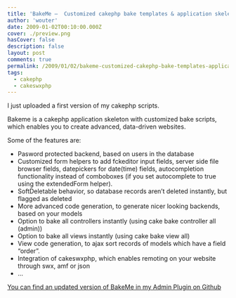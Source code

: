 ```yaml
---
title: 'BakeMe –  Customized cakephp bake templates & application skeleton'
author: 'wouter'
date: 2009-01-02T00:10:00.000Z
cover: ./preview.png
hasCover: false
description: false
layout: post
comments: true
permalink: /2009/01/02/bakeme-customized-cakephp-bake-templates-application-skeleton/
tags:
  - cakephp
  - cakeswxphp
---
```

I just uploaded a first version of my cakephp scripts.

Bakeme is a cakephp application skeleton with customized bake scripts, which enables you to create advanced, data-driven websites.

Some of the features are:

- Pasword protected backend, based on users in the database  
- Customized form helpers to add fckeditor input fields, server side file browser fields, datepickers for date(time) fields, autocompletion functionality instead of comboboxes (if you set autocomplete to true using the extendedForm helper).  
- SoftDeletable behavior, so database records aren’t deleted instantly, but flagged as deleted  
- More advanced code generation, to generate nicer looking backends, based on your models  
- Option to bake all controllers instantly (using cake bake controller all (admin))  
- Option to bake all views instantly (using cake bake view all)  
- View code generation, to ajax sort records of models which have a field “order”.  
- Integration of cakeswxphp, which enables remoting on your website through swx, amf or json  
- …

[You can find an updated version of BakeMe in my Admin Plugin on Github][1]

 [1]: https://github.com/wouterverweirder/CakePHP-Admin-Plugin